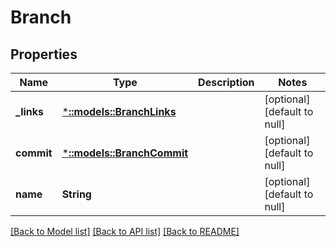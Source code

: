 # Branch

## Properties
Name | Type | Description | Notes
------------ | ------------- | ------------- | -------------
**_links** | [***::models::BranchLinks**](branch__links.md) |  | [optional] [default to null]
**commit** | [***::models::BranchCommit**](branch_commit.md) |  | [optional] [default to null]
**name** | **String** |  | [optional] [default to null]

[[Back to Model list]](../README.md#documentation-for-models) [[Back to API list]](../README.md#documentation-for-api-endpoints) [[Back to README]](../README.md)


